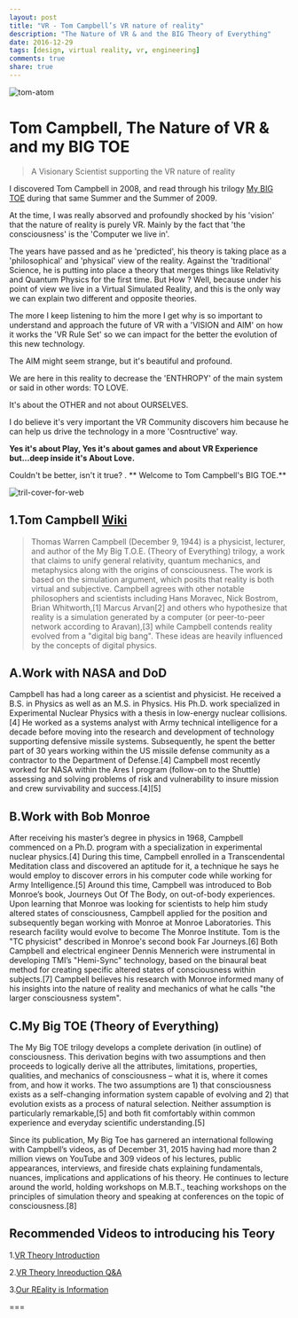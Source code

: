 ```yaml
---
layout: post
title: "VR - Tom Campbell’s VR nature of reality"
description: "The Nature of VR & and the BIG Theory of Everything"
date: 2016-12-29
tags: [design, virtual reality, vr, engineering]
comments: true
share: true
---
```

![tom-atom](https://cloud.githubusercontent.com/assets/17754060/21545057/d21a247a-cdaa-11e6-83c6-616cab45667a.png)

# Tom Campbell, The Nature of VR & and my BIG TOE

> A Visionary Scientist supporting the VR nature of reality

I discovered Tom Campbell in 2008, and read through his trilogy [My BIG TOE](https://www.my-big-toe.com/) during that same Summer and the Summer of 2009. 

At the time, I was really absorved and profoundly shocked by his 'vision' that the nature of reality is purely VR. Mainly by the fact that 'the consciousness' is the 'Computer we live in'.

The years have passed and as he 'predicted', his theory is taking place as a 'philosophical' and 'physical' view of the reality. Against the 'traditional' Science, he is putting into place a theory that merges things like Relativity and Quantum Physics for the first time. But How ? Well, because under his point of view we live in a Virtual Simulated Reality, and this is the only way we can explain two different and opposite theories.

The more I keep listening to him the more I get why is so important to understand and approach the future of VR with a 'VISION and AIM' on how it works the 'VR Rule Set' so we can impact for the better the evolution of this new technology. 

The AIM might seem strange, but it's beautiful and profound. 

We are here in this reality to decrease the 'ENTHROPY' of the main system or said in other words: TO LOVE. 

It's about the OTHER and not about OURSELVES. 

I do believe it's very important the VR Community discovers him because he can help us drive the technology in a more 'Cosntructive' way.

**Yes it's about Play, Yes it's about games and about VR Experience but...deep inside it's About Love.**

Couldn't be better, isn't it true? . ** Welcome to Tom Campbell's BIG TOE.**

![tril-cover-for-web](https://cloud.githubusercontent.com/assets/17754060/21545056/d218a320-cdaa-11e6-868b-2cd573b1838e.jpg)

## 1.Tom Campbell [Wiki](https://en.wikipedia.org/wiki/Thomas_W._Campbell)

>Thomas Warren Campbell (December 9, 1944) is a physicist, lecturer, and author of the My Big T.O.E. (Theory of Everything) trilogy, a work that claims to unify general relativity, quantum mechanics, and metaphysics along with the origins of consciousness. The work is based on the simulation argument, which posits that reality is both virtual and subjective. Campbell agrees with other notable philosophers and scientists including Hans Moravec, Nick Bostrom, Brian Whitworth,[1] Marcus Arvan[2] and others who hypothesize that reality is a simulation generated by a computer (or peer-to-peer network according to Aravan),[3] while Campbell contends reality evolved from a "digital big bang". These ideas are heavily influenced by the concepts of digital physics.

## A.Work with NASA and DoD
Campbell has had a long career as a scientist and physicist. He received a B.S. in Physics as well as an M.S. in Physics. His Ph.D. work specialized in Experimental Nuclear Physics with a thesis in low-energy nuclear collisions.[4] He worked as a systems analyst with Army technical intelligence for a decade before moving into the research and development of technology supporting defensive missile systems. Subsequently, he spent the better part of 30 years working within the US missile defense community as a contractor to the Department of Defense.[4] Campbell most recently worked for NASA within the Ares I program (follow-on to the Shuttle) assessing and solving problems of risk and vulnerability to insure mission and crew survivability and success.[4][5]

## B.Work with Bob Monroe
After receiving his master’s degree in physics in 1968, Campbell commenced on a Ph.D. program with a specialization in experimental nuclear physics.[4] During this time, Campbell enrolled in a Transcendental Meditation class and discovered an aptitude for it, a technique he says he would employ to discover errors in his computer code while working for Army Intelligence.[5] Around this time, Campbell was introduced to Bob Monroe’s book, Journeys Out Of The Body, on out-of-body experiences. Upon learning that Monroe was looking for scientists to help him study altered states of consciousness, Campbell applied for the position and subsequently began working with Monroe at Monroe Laboratories. This research facility would evolve to become The Monroe Institute. Tom is the "TC physicist" described in Monroe's second book Far Journeys.[6] Both Campbell and electrical engineer Dennis Mennerich were instrumental in developing TMI’s "Hemi-Sync" technology, based on the binaural beat method for creating specific altered states of consciousness within subjects.[7] Campbell believes his research with Monroe informed many of his insights into the nature of reality and mechanics of what he calls "the larger consciousness system".

## C.My Big TOE (Theory of Everything)
The My Big TOE trilogy develops a complete derivation (in outline) of consciousness. This derivation begins with two assumptions and then proceeds to logically derive all the attributes, limitations, properties, qualities, and mechanics of consciousness – what it is, where it comes from, and how it works. The two assumptions are 1) that consciousness exists as a self-changing information system capable of evolving and 2) that evolution exists as a process of natural selection. Neither assumption is particularly remarkable,[5] and both fit comfortably within common experience and everyday scientific understanding.[5]

Since its publication, My Big Toe has garnered an international following with Campbell’s videos, as of December 31, 2015 having had more than 2 million views on YouTube and 309 videos of his lectures, public appearances, interviews, and fireside chats explaining fundamentals, nuances, implications and applications of his theory. He continues to lecture around the world, holding workshops on M.B.T., teaching workshops on the principles of simulation theory and speaking at conferences on the topic of consciousness.[8]

## Recommended Videos to introducing his Teory

1.[VR Theory Introduction](https://www.youtube.com/watch?v=fT8LaMrn_MM)

2.[VR Theory Inreoduction Q&A](https://www.youtube.com/watch?v=l0Fdv6HJB7g)

3.[Our REality is Information](https://www.youtube.com/watch?v=7hzSjnPikIU)

===
